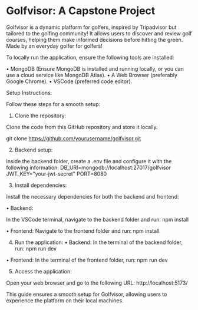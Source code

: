 # Golfvisor: A Capstone Project

Golfvisor is a dynamic platform for golfers, inspired by Tripadvisor but tailored to the golfing community! It allows users to discover and review golf courses, helping them make informed decisions before hitting the green. Made by an everyday golfer for golfers!

To locally run the application, ensure the following tools are installed:

•	MongoDB (Ensure MongoDB is installed and running locally, or you can use a cloud service like MongoDB Atlas).
•	A Web Browser (preferably Google Chrome).
•	VSCode (preferred code editor).

Setup Instructions:

Follow these steps for a smooth setup:

1.	Clone the repository:

Clone the code from this GitHub repository and store it locally.

git clone https://github.com/yourusername/golfvisor.git

2.	Backend setup:

Inside the backend folder, create a .env file and configure it with the following information:
DB_URI=mongodb://localhost:27017/golfvisor
JWT_KEY="your-jwt-secret"
PORT=8080

3.	Install dependencies:

Install the necessary dependencies for both the backend and frontend:

•	Backend:

In the VSCode terminal, navigate to the backend folder and run:
npm install

•	Frontend:
Navigate to the frontend folder and run:
npm install

4.	Run the application:
•	Backend: In the terminal of the backend folder, run:
npm run dev

•	Frontend: In the terminal of the frontend folder, run:
npm run dev

5.	Access the application:

Open your web browser and go to the following URL: http://localhost:5173/

This guide ensures a smooth setup for Golfvisor, allowing users to experience the platform on their local machines.

